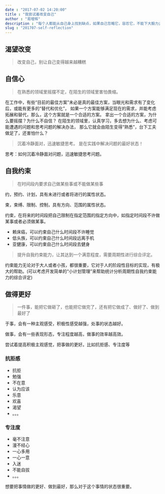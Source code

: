 ```yaml
---
date : "2017-07-02 14:20:00"
title : "我尝试着改变自己"
author : "易增辉"
description : "每个人都能从自己身上找到缺点，如果自己忽略它，容忍它，不能下大毅力去改正它，缺点会越来越多，直到有一天，自己都讨厌自己。"
slug : "201707-self-reflection"
---
```


渴望改变
---------
 >  改变自己，别让自己变得越来越糟糕


 

## 自信心

> 在熟悉的领域里摇摆不定，在陌生的领域里害怕畏缩。

在工作中，有些“目前的最佳方案”未必是真的最佳方案，当眼光和需求有了变化后，或能有更多的“替代和优化”，
如果一个方案能够满足现在的需求，并能考虑拓展和替代，那么，这个方案就是一个合适的方案。
拿出一个合适的方案，为什么要摇摆？为什么不自信？
在陌生的领域里，认真学习，多去想为什么、考虑可能遭遇的问题和思考问题的解决办法，
那么它就会由陌生变得“熟悉”，台下工夫做足了，还害怕什么？

> 沉着冷静面对，迅速敏捷思考。 是在实践中解决问题的最好状态！


思考：如何沉着冷静面对问题，迅速敏捷思考问题。



## 自我约束

> 在时间段内要求自己做某些事或不能做某些事

约，预约、计划，具有未进行或者将进行的属性状态。

束，束缚、限制、控制，具有方向、范围的属性状态。

约束，在将来的时间段把自己限制在指定范围的指定方向中，如指定时间段不许做某事或者必须做某事。


* 赖床癌，可以约束自己什么时间段不许睡觉
* 低头族，可以约束自己什么时间段远离手机
* 亚健康，可以约束自己什么时间段去健身

> 提升自我约束能力，让其达到一个满意程度，需要周期性进行综合评定。

约束能力无论对于大人或者小孩，都很重要，它对于人的阶段性目标的实现，有极大的帮助。(可以考虑开发简单的“小计划管理”来帮助统计分析周期性自我约束能力的综合评定)


## 做得更好

> 一件事，能把它做砸了，也能把它做完了，还有把它做成了、做好了、做到最好了

于事，会有一种主观感受，积极性感受越强，处事的状态越好。

做事，会有一些表现形态，专注程度越高，做事的效率越高效。

尝试着提高积极主观感觉，把事做的更好。比如抗拒感、专注度等

### 抗拒感

* 抗拒
* 勉强
* 不在意
* 认为应该
* 乐意
* 欢喜
* 渴望
* 。。。


### 专注度

* 毫不注意
* 漫不经心
* 一心多用
* 一心一意
* 入迷
* 不能自拔
* 。。。


想要把事情做的更好、做到最好，那么对于这个事情的状态很重要。

